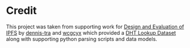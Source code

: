 # Credit

This project was taken from supporting work for [Design and Evaluation of IPFS](https://gateway.ipfs.io/ipfs/bafybeidbzzyvjuzuf7yjet27sftttod5fowge3nzr3ybz5uxxldsdonozq)
by [dennis-tra](https://github.com/dennis-tra) and [wcgcyx](https://github.com/wcgcyx)
which provided a [DHT Lookup Dataset](http://bafybeid7ilj4k4rq27lg45nceq4akdpetav6bcujgiym6vch5ml24tk2t4.ipfs.localhost:8080/) along with supporting python parsing scripts and data models.
